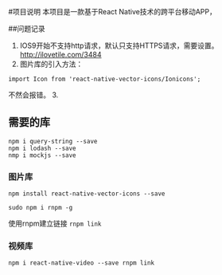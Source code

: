 #项目说明
本项目是一款基于React Native技术的跨平台移动APP，

##问题记录
1.  IOS9开始不支持http请求，默认只支持HTTPS请求，需要设置。
http://ilovetile.com/3484
2. 图片库的引入方法：

```
import Icon from 'react-native-vector-icons/Ionicons';
```
不然会报错。
3. 


## 需要的库
```
npm i query-string --save
npm i lodash --save
nmp i mockjs --save
```

### 图片库
`npm install react-native-vector-icons --save`

`sudo npm i rnpm -g`

使用rnpm建立链接
`rnpm link`

### 视频库
``
npm i react-native-video --save
rnpm link
``
